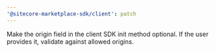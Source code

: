 ```yaml
---
'@sitecore-marketplace-sdk/client': patch
---
```


Make the origin field in the client SDK init method optional. If the user provides it, validate against allowed origins.
